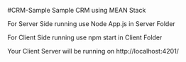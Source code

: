 #CRM-Sample
Sample CRM using MEAN Stack

For Server Side running use Node App.js in Server Folder

For Client Side running use npm start in Client Folder

Your Client Server will be running on http://localhost:4201/
